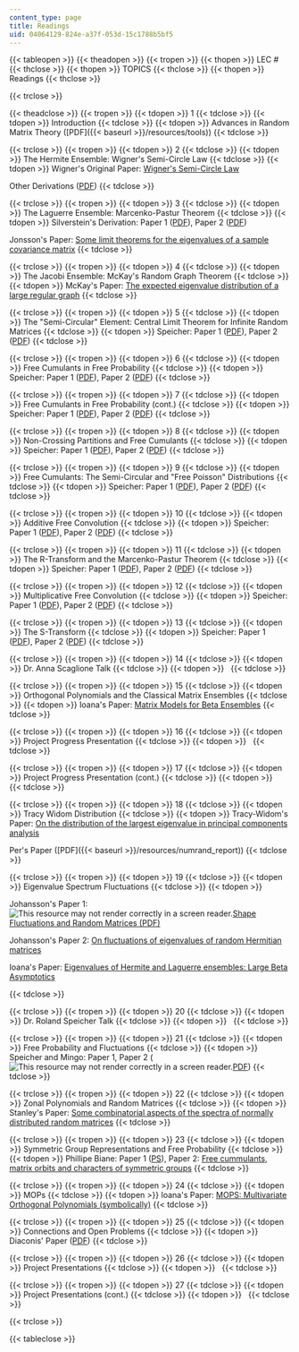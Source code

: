 ```yaml
---
content_type: page
title: Readings
uid: 04064129-824e-a37f-053d-15c1788b5bf5
---
```


{{< tableopen >}}
{{< theadopen >}}
{{< tropen >}}
{{< thopen >}}
LEC #
{{< thclose >}}
{{< thopen >}}
TOPICS
{{< thclose >}}
{{< thopen >}}
Readings
{{< thclose >}}

{{< trclose >}}

{{< theadclose >}}
{{< tropen >}}
{{< tdopen >}}
1
{{< tdclose >}}
{{< tdopen >}}
Introduction
{{< tdclose >}}
{{< tdopen >}}
Advances in Random Matrix Theory ([PDF]({{< baseurl >}}/resources/tools))
{{< tdclose >}}

{{< trclose >}}
{{< tropen >}}
{{< tdopen >}}
2
{{< tdclose >}}
{{< tdopen >}}
The Hermite Ensemble: Wigner's Semi-Circle Law
{{< tdclose >}}
{{< tdopen >}}
Wigner's Original Paper: [Wigner's Semi-Circle Law](http://links.jstor.org/sici?sici=0003-486X%28195511%292%3A62%3A3%3C548%3ACVOBMW%3E2.0.CO%3B2-8)  
  
Other Derivations ([PDF](http://www.physik.uni-bielefeld.de/bibos/old-bibos-site/01-03-035.pdf))
{{< tdclose >}}

{{< trclose >}}
{{< tropen >}}
{{< tdopen >}}
3
{{< tdclose >}}
{{< tdopen >}}
The Laguerre Ensemble: Marcenko-Pastur Theorem
{{< tdclose >}}
{{< tdopen >}}
Silverstein's Derivation: Paper 1 ([PDF](http://www4.ncsu.edu/~jack/mandp.pdf)), Paper 2 ([PDF](http://www4.ncsu.edu/~jack/strong.pdf))  
  
Jonsson's Paper: [Some limit theorems for the eigenvalues of a sample covariance matrix](http://dx.doi.org/10.1016/0047-259X(82)90080-X)
{{< tdclose >}}

{{< trclose >}}
{{< tropen >}}
{{< tdopen >}}
4
{{< tdclose >}}
{{< tdopen >}}
The Jacobi Ensemble: McKay's Random Graph Theorem
{{< tdclose >}}
{{< tdopen >}}
McKay's Paper: [The expected eigenvalue distribution of a large regular graph](http://dx.doi.org/10.1016/0024-3795(81)90150-6)
{{< tdclose >}}

{{< trclose >}}
{{< tropen >}}
{{< tdopen >}}
5
{{< tdclose >}}
{{< tdopen >}}
The "Semi-Circular" Element: Central Limit Theorem for Infinite Random Matrices
{{< tdclose >}}
{{< tdopen >}}
Speicher: Paper 1 ([PDF](http://www.mast.queensu.ca/~speicher/papers/Peters.pdf)), Paper 2 ([PDF](http://www.mast.queensu.ca/~speicher/papers/lectures-IHP.pdf))
{{< tdclose >}}

{{< trclose >}}
{{< tropen >}}
{{< tdopen >}}
6
{{< tdclose >}}
{{< tdopen >}}
Free Cumulants in Free Probability
{{< tdclose >}}
{{< tdopen >}}
Speicher: Paper 1 ([PDF](http://www.mast.queensu.ca/~speicher/papers/Peters.pdf)), Paper 2 ([PDF](http://www.mast.queensu.ca/~speicher/papers/lectures-IHP.pdf))
{{< tdclose >}}

{{< trclose >}}
{{< tropen >}}
{{< tdopen >}}
7
{{< tdclose >}}
{{< tdopen >}}
Free Cumulants in Free Probability (cont.)
{{< tdclose >}}
{{< tdopen >}}
Speicher: Paper 1 ([PDF](http://www.mast.queensu.ca/~speicher/papers/Peters.pdf)), Paper 2 ([PDF](http://www.mast.queensu.ca/~speicher/papers/lectures-IHP.pdf))
{{< tdclose >}}

{{< trclose >}}
{{< tropen >}}
{{< tdopen >}}
8
{{< tdclose >}}
{{< tdopen >}}
Non-Crossing Partitions and Free Cumulants
{{< tdclose >}}
{{< tdopen >}}
Speicher: Paper 1 ([PDF](http://www.mast.queensu.ca/~speicher/papers/Peters.pdf)), Paper 2 ([PDF](http://www.mast.queensu.ca/~speicher/papers/lectures-IHP.pdf))
{{< tdclose >}}

{{< trclose >}}
{{< tropen >}}
{{< tdopen >}}
9
{{< tdclose >}}
{{< tdopen >}}
Free Cumulants: The Semi-Circular and "Free Poisson" Distributions
{{< tdclose >}}
{{< tdopen >}}
Speicher: Paper 1 ([PDF](http://www.mast.queensu.ca/~speicher/papers/Peters.pdf)), Paper 2 ([PDF](http://www.mast.queensu.ca/~speicher/papers/lectures-IHP.pdf))
{{< tdclose >}}

{{< trclose >}}
{{< tropen >}}
{{< tdopen >}}
10
{{< tdclose >}}
{{< tdopen >}}
Additive Free Convolution
{{< tdclose >}}
{{< tdopen >}}
Speicher: Paper 1 ([PDF](http://www.mast.queensu.ca/~speicher/papers/Peters.pdf)), Paper 2 ([PDF](http://www.mast.queensu.ca/~speicher/papers/lectures-IHP.pdf))
{{< tdclose >}}

{{< trclose >}}
{{< tropen >}}
{{< tdopen >}}
11
{{< tdclose >}}
{{< tdopen >}}
The R-Transform and the Marcenko-Pastur Theorem
{{< tdclose >}}
{{< tdopen >}}
Speicher: Paper 1 ([PDF](http://www.mast.queensu.ca/~speicher/papers/Peters.pdf)), Paper 2 ([PDF](http://www.mast.queensu.ca/~speicher/papers/lectures-IHP.pdf))
{{< tdclose >}}

{{< trclose >}}
{{< tropen >}}
{{< tdopen >}}
12
{{< tdclose >}}
{{< tdopen >}}
Multiplicative Free Convolution
{{< tdclose >}}
{{< tdopen >}}
Speicher: Paper 1 ([PDF](http://www.mast.queensu.ca/~speicher/papers/Peters.pdf)), Paper 2 ([PDF](http://www.mast.queensu.ca/~speicher/papers/lectures-IHP.pdf))
{{< tdclose >}}

{{< trclose >}}
{{< tropen >}}
{{< tdopen >}}
13
{{< tdclose >}}
{{< tdopen >}}
The S-Transform
{{< tdclose >}}
{{< tdopen >}}
Speicher: Paper 1 ([PDF](http://www.mast.queensu.ca/~speicher/papers/Peters.pdf)), Paper 2 ([PDF](http://www.mast.queensu.ca/~speicher/papers/lectures-IHP.pdf))
{{< tdclose >}}

{{< trclose >}}
{{< tropen >}}
{{< tdopen >}}
14
{{< tdclose >}}
{{< tdopen >}}
Dr. Anna Scaglione Talk
{{< tdclose >}}
{{< tdopen >}}
 
{{< tdclose >}}

{{< trclose >}}
{{< tropen >}}
{{< tdopen >}}
15
{{< tdclose >}}
{{< tdopen >}}
Orthogonal Polynomials and the Classical Matrix Ensembles
{{< tdclose >}}
{{< tdopen >}}
Ioana's Paper: [Matrix Models for Beta Ensembles](http://de.arxiv.org/abs/math-ph/0206043)
{{< tdclose >}}

{{< trclose >}}
{{< tropen >}}
{{< tdopen >}}
16
{{< tdclose >}}
{{< tdopen >}}
Project Progress Presentation
{{< tdclose >}}
{{< tdopen >}}
 
{{< tdclose >}}

{{< trclose >}}
{{< tropen >}}
{{< tdopen >}}
17
{{< tdclose >}}
{{< tdopen >}}
Project Progress Presentation (cont.)
{{< tdclose >}}
{{< tdopen >}}
 
{{< tdclose >}}

{{< trclose >}}
{{< tropen >}}
{{< tdopen >}}
18
{{< tdclose >}}
{{< tdopen >}}
Tracy Widom Distribution
{{< tdclose >}}
{{< tdopen >}}
Tracy-Widom's Paper: [On the distribution of the largest eigenvalue in principal components analysis](https://projecteuclid.org/download/pdf_1/euclid.aos/1009210544)  
  
Per's Paper ([PDF]({{< baseurl >}}/resources/numrand_report))
{{< tdclose >}}

{{< trclose >}}
{{< tropen >}}
{{< tdopen >}}
19
{{< tdclose >}}
{{< tdopen >}}
Eigenvalue Spectrum Fluctuations
{{< tdclose >}}
{{< tdopen >}}


Johansson's Paper 1: ![This resource may not render correctly in a screen reader.](/images/inacessible.gif)[Shape Fluctuations and Random Matrices (PDF)](http://arxiv.org/pdf/math/9903134.pdf)  
  
Johansson's Paper 2: [On fluctuations of eigenvalues of random Hermitian matrices](https://projecteuclid.org/download/pdf_1/euclid.dmj/1077231893)  
  
Ioana's Paper: [Eigenvalues of Hermite and Laguerre ensembles: Large Beta Asymptotics](http://de.arxiv.org/abs/math-ph/0403029)


{{< tdclose >}}

{{< trclose >}}
{{< tropen >}}
{{< tdopen >}}
20
{{< tdclose >}}
{{< tdopen >}}
Dr. Roland Speicher Talk
{{< tdclose >}}
{{< tdopen >}}
 
{{< tdclose >}}

{{< trclose >}}
{{< tropen >}}
{{< tdopen >}}
21
{{< tdclose >}}
{{< tdopen >}}
Free Probability and Fluctuations
{{< tdclose >}}
{{< tdopen >}}
Speicher and Mingo: Paper 1, Paper 2 (![This resource may not render correctly in a screen reader.](/images/inacessible.gif)[PDF](http://arxiv.org/PS_cache/arxiv/pdf/0903/0903.4601v2.pdf))
{{< tdclose >}}

{{< trclose >}}
{{< tropen >}}
{{< tdopen >}}
22
{{< tdclose >}}
{{< tdopen >}}
Zonal Polynomials and Random Matrices
{{< tdclose >}}
{{< tdopen >}}
Stanley's Paper: [Some combinatorial aspects of the spectra of normally distributed random matrices](http://www.ams.org/mathscinet-getitem?mr=93j:05164)
{{< tdclose >}}

{{< trclose >}}
{{< tropen >}}
{{< tdopen >}}
23
{{< tdclose >}}
{{< tdopen >}}
Symmetric Group Representations and Free Probability
{{< tdclose >}}
{{< tdopen >}}
Phillipe Biane: Paper 1 ([PS](http://www.dma.ens.fr/~biane/articles/Biane_ESS.ps)), Paper 2: [Free cummulants, matrix orbits and characters of symmetric groups](http://www.msri.org/publications/ln/msri/2001/banach/biane/1/index.html)
{{< tdclose >}}

{{< trclose >}}
{{< tropen >}}
{{< tdopen >}}
24
{{< tdclose >}}
{{< tdopen >}}
MOPs
{{< tdclose >}}
{{< tdopen >}}
Ioana's Paper: [MOPS: Multivariate Orthogonal Polynomials (symbolically)](http://de.arxiv.org/abs/math-ph/0409066)
{{< tdclose >}}

{{< trclose >}}
{{< tropen >}}
{{< tdopen >}}
25
{{< tdclose >}}
{{< tdopen >}}
Connections and Open Problems
{{< tdclose >}}
{{< tdopen >}}
Diaconis' Paper ([PDF](http://www.ams.org/bull/2003-40-02/S0273-0979-03-00975-3/S0273-0979-03-00975-3.pdf))
{{< tdclose >}}

{{< trclose >}}
{{< tropen >}}
{{< tdopen >}}
26
{{< tdclose >}}
{{< tdopen >}}
Project Presentations
{{< tdclose >}}
{{< tdopen >}}
 
{{< tdclose >}}

{{< trclose >}}
{{< tropen >}}
{{< tdopen >}}
27
{{< tdclose >}}
{{< tdopen >}}
Project Presentations (cont.)
{{< tdclose >}}
{{< tdopen >}}
 
{{< tdclose >}}

{{< trclose >}}

{{< tableclose >}}